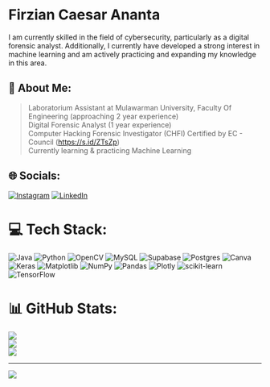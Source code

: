 # Firzian Caesar Ananta 
<p>I am currently skilled in the field of cybersecurity, particularly as a digital forensic analyst. Additionally, I currently have developed a strong interest in machine learning and am actively practicing and expanding my knowledge in this area.</p>

## 💫 About Me:
 > Laboratorium Assistant at Mulawarman University, Faculty Of Engineering (approaching 2 year experience)<br> Digital Forensic Analyst (1 year experience)<br> Computer Hacking Forensic Investigator (CHFI) Certified by EC - Council (https://s.id/ZTsZp)<br> Currently learning & practicing Machine Learning


## 🌐 Socials:
[![Instagram](https://img.shields.io/badge/Instagram-%23E4405F.svg?logo=Instagram&logoColor=white)](https://instagram.com/firzianc.a) [![LinkedIn](https://img.shields.io/badge/LinkedIn-%230077B5.svg?logo=linkedin&logoColor=white)](https://linkedin.com/in/firzian-ananta) 

# 💻 Tech Stack:
![Java](https://img.shields.io/badge/java-%23ED8B00.svg?style=for-the-badge&logo=openjdk&logoColor=white) ![Python](https://img.shields.io/badge/python-3670A0?style=for-the-badge&logo=python&logoColor=ffdd54) ![OpenCV](https://img.shields.io/badge/opencv-%23white.svg?style=for-the-badge&logo=opencv&logoColor=white) ![MySQL](https://img.shields.io/badge/mysql-4479A1.svg?style=for-the-badge&logo=mysql&logoColor=white) ![Supabase](https://img.shields.io/badge/Supabase-3ECF8E?style=for-the-badge&logo=supabase&logoColor=white) ![Postgres](https://img.shields.io/badge/postgres-%23316192.svg?style=for-the-badge&logo=postgresql&logoColor=white) ![Canva](https://img.shields.io/badge/Canva-%2300C4CC.svg?style=for-the-badge&logo=Canva&logoColor=white) ![Keras](https://img.shields.io/badge/Keras-%23D00000.svg?style=for-the-badge&logo=Keras&logoColor=white) ![Matplotlib](https://img.shields.io/badge/Matplotlib-%23ffffff.svg?style=for-the-badge&logo=Matplotlib&logoColor=black) ![NumPy](https://img.shields.io/badge/numpy-%23013243.svg?style=for-the-badge&logo=numpy&logoColor=white) ![Pandas](https://img.shields.io/badge/pandas-%23150458.svg?style=for-the-badge&logo=pandas&logoColor=white) ![Plotly](https://img.shields.io/badge/Plotly-%233F4F75.svg?style=for-the-badge&logo=plotly&logoColor=white) ![scikit-learn](https://img.shields.io/badge/scikit--learn-%23F7931E.svg?style=for-the-badge&logo=scikit-learn&logoColor=white) ![TensorFlow](https://img.shields.io/badge/TensorFlow-%23FF6F00.svg?style=for-the-badge&logo=TensorFlow&logoColor=white)
# 📊 GitHub Stats:
![](https://github-readme-stats.vercel.app/api?username=anazantoro&theme=dark&hide_border=false&include_all_commits=true&count_private=true)<br/>
![](https://github-readme-streak-stats.herokuapp.com/?user=anazantoro&theme=dark&hide_border=false)<br/>
![](https://github-readme-stats.vercel.app/api/top-langs/?username=anazantoro&theme=dark&hide_border=false&include_all_commits=true&count_private=true&layout=compact)

---
[![](https://visitcount.itsvg.in/api?id=anazantoro&icon=0&color=0)](https://visitcount.itsvg.in)

<!-- Proudly created with GPRM ( https://gprm.itsvg.in ) -->
